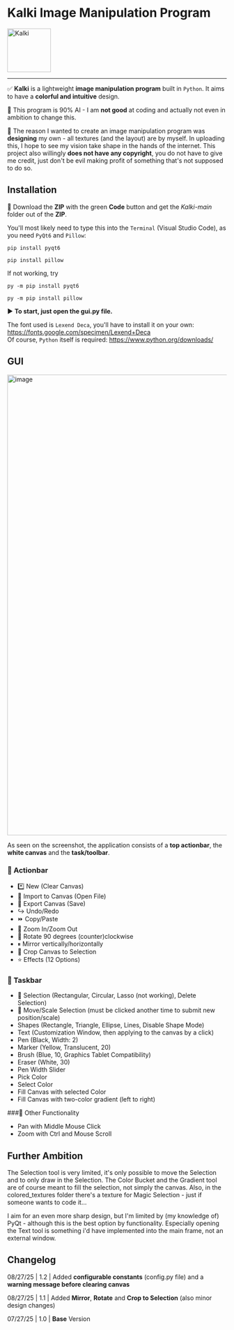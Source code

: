 # Kalki Image Manipulation Program
<img width="100" height="100" alt="Kalki" src="https://github.com/user-attachments/assets/25a8c636-5a0c-4252-bb35-bf082ec20eeb" />

---
✅ **Kalki** is a lightweight **image manipulation program** built in `Python`. It aims to have a **colorful and intuitive** design.

🤖 This program is 90% AI - I am **not good** at coding and actually not even in ambition to change this.

🎈 The reason I wanted to create an image manipulation program was **designing** my own - all textures (and the layout) are by myself. In uploading this, I hope to see my vision take shape in the hands of the internet. This project also willingly **does not have any copyright**, you do not have to give me credit, just don't be evil making profit of something that's not supposed to do so.

## Installation
🔽 Download the **ZIP** with the green **Code** button and get the *Kalki-main* folder out of the **ZIP**.

You'll most likely need to type this into the `Terminal` (Visual Studio Code), as you need `PyQt6` and `Pillow`:

    pip install pyqt6

    pip install pillow

If not working, try

    py -m pip install pyqt6

    py -m pip install pillow

▶ **To start, just open the gui.py file.**

The font used is `Lexend Deca`, you'll have to install it on your own: https://fonts.google.com/specimen/Lexend+Deca  
Of course, `Python` itself is required: https://www.python.org/downloads/

## GUI
<img width="1000" height="1055" alt="image" src="https://github.com/user-attachments/assets/385a776b-975b-462b-8845-b42aac07e6bf" />

As seen on the screenshot, the application consists of a **top actionbar**, the **white canvas** and the **task/toolbar**.

### 🦺 Actionbar
- *️⃣ New (Clear Canvas)
- 🔽 Import to Canvas (Open File)
- 🔼 Export Canvas (Save)
- ↪ Undo/Redo
- ⏩ Copy/Paste
- 🌌 Zoom In/Zoom Out
- 🔄 Rotate 90 degrees (counter)clockwise
- ⏸ Mirror vertically/horizontally
- 💠 Crop Canvas to Selection
- ⭐ Effects (12 Options)

### 🥏 Taskbar
- 🧭 Selection (Rectangular, Circular, Lasso (not working), Delete Selection)
- 🔆 Move/Scale Selection (must be clicked another time to submit new position/scale)
- Shapes (Rectangle, Triangle, Ellipse, Lines, Disable Shape Mode)
- Text (Customization Window, then applying to the canvas by a click)
- Pen (Black, Width: 2)
- Marker (Yellow, Translucent, 20)
- Brush (Blue, 10, Graphics Tablet Compatibility)
- Eraser (White, 30)
- Pen Width Slider
- Pick Color
- Select Color
- Fill Canvas with selected Color
- Fill Canvas with two-color gradient (left to right)
  
###🧵 Other Functionality
- Pan with Middle Mouse Click
- Zoom with Ctrl and Mouse Scroll

## Further Ambition
The Selection tool is very limited, it's only possible to move the Selection and to only draw in the Selection. The Color Bucket and the Gradient tool are of course meant to fill the selection, not simply the canvas. Also, in the colored_textures folder there's a texture for Magic Selection - just if someone wants to code it...  

I aim for an even more sharp design, but I'm limited by (my knowledge of) PyQt - although this is the best option by functionality. Especially opening the Text tool is something i'd have implemented into the main frame, not an external window.

## Changelog
08/27/25 | 1.2 | Added **configurable constants** (config.py file) and a **warning message before clearing canvas**

08/27/25 | 1.1 | Added **Mirror**, **Rotate** and **Crop to Selection** (also minor design changes)

07/27/25 | 1.0 | **Base** Version



